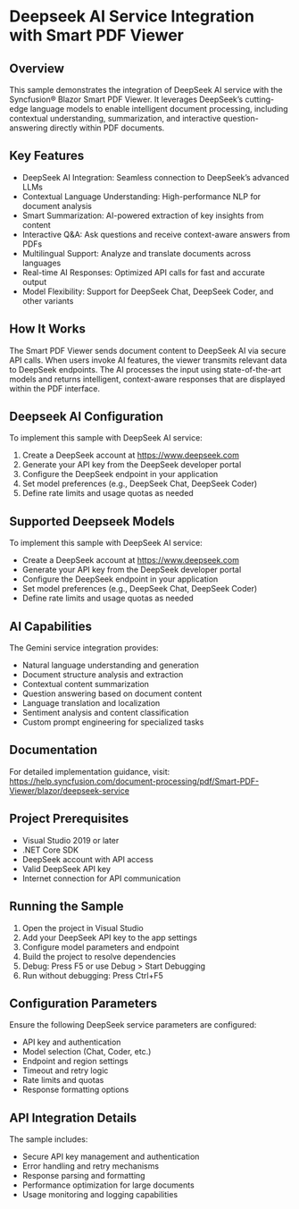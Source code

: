 # Deepseek AI Service Integration with Smart PDF Viewer

## Overview
This sample demonstrates the integration of DeepSeek AI service with the Syncfusion® Blazor Smart PDF Viewer. It leverages DeepSeek’s cutting-edge language models to enable intelligent document processing, including contextual understanding, summarization, and interactive question-answering directly within PDF documents.

## Key Features
- DeepSeek AI Integration: Seamless connection to DeepSeek’s advanced LLMs
- Contextual Language Understanding: High-performance NLP for document analysis
- Smart Summarization: AI-powered extraction of key insights from content
- Interactive Q&A: Ask questions and receive context-aware answers from PDFs
- Multilingual Support: Analyze and translate documents across languages
- Real-time AI Responses: Optimized API calls for fast and accurate output
- Model Flexibility: Support for DeepSeek Chat, DeepSeek Coder, and other variants

## How It Works
The Smart PDF Viewer sends document content to DeepSeek AI via secure API calls. When users invoke AI features, the viewer transmits relevant data to DeepSeek endpoints. The AI processes the input using state-of-the-art models and returns intelligent, context-aware responses that are displayed within the PDF interface.

## Deepseek AI Configuration
To implement this sample with DeepSeek AI service:
1. Create a DeepSeek account at https://www.deepseek.com
2. Generate your API key from the DeepSeek developer portal
3. Configure the DeepSeek endpoint in your application
4. Set model preferences (e.g., DeepSeek Chat, DeepSeek Coder)
5. Define rate limits and usage quotas as needed

## Supported Deepseek Models
To implement this sample with DeepSeek AI service:
- Create a DeepSeek account at https://www.deepseek.com
- Generate your API key from the DeepSeek developer portal
- Configure the DeepSeek endpoint in your application
- Set model preferences (e.g., DeepSeek Chat, DeepSeek Coder)
- Define rate limits and usage quotas as needed

## AI Capabilities
The Gemini service integration provides:
- Natural language understanding and generation
- Document structure analysis and extraction
- Contextual content summarization
- Question answering based on document content
- Language translation and localization
- Sentiment analysis and content classification
- Custom prompt engineering for specialized tasks

## Documentation
For detailed implementation guidance, visit: https://help.syncfusion.com/document-processing/pdf/Smart-PDF-Viewer/blazor/deepseek-service

## Project Prerequisites
- Visual Studio 2019 or later
- .NET Core SDK
- DeepSeek account with API access
- Valid DeepSeek API key
- Internet connection for API communication

## Running the Sample
1. Open the project in Visual Studio
2. Add your DeepSeek API key to the app settings
3. Configure model parameters and endpoint
4. Build the project to resolve dependencies
5. Debug: Press F5 or use Debug > Start Debugging
6. Run without debugging: Press Ctrl+F5

## Configuration Parameters
Ensure the following DeepSeek service parameters are configured:
- API key and authentication
- Model selection (Chat, Coder, etc.)
- Endpoint and region settings
- Timeout and retry logic
- Rate limits and quotas
- Response formatting options

## API Integration Details
The sample includes:
- Secure API key management and authentication
- Error handling and retry mechanisms
- Response parsing and formatting
- Performance optimization for large documents
- Usage monitoring and logging capabilities